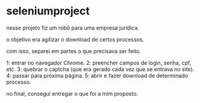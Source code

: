 # seleniumproject
nesse projeto fiz um robô para uma empresa jurídica. 

o objetivo era agilizar o download de certos processos. 

com isso, separei em partes o que precisava ser feito.

1: entrar no navegador Chrome.
2: preencher campos de login, senha, cpf, etc.
3: quebrar o captcha (que era gerado cada vez que se entrava no site).
4: passar para próxima página.
5: abrir e fazer download de determinado processo.

no final, consegui entregar o que foi a mim proposto.
